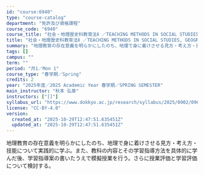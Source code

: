 ```yaml
---
id: "course:6940"
type: "course-catalog"
department: "免許及び資格課程"
course_code: "6940"
course_title: "社会・地理歴史科教育法Ⅱ ／TEACHING METHODS IN SOCIAL STUDIES, GEOGRAPHY & HISTORY Ⅱ"
title: "社会・地理歴史科教育法Ⅱ ／TEACHING METHODS IN SOCIAL STUDIES, GEOGRAPHY & HISTORY Ⅱ"
summary: "地理教育の存在意義を明らかにしたのち、地理で身に着けさせる見方・考え方・技能について実践的に学ぶ。また、教科の内容とその学習指導方法を具体的に学んだ後、学習指導案の書いたうえで模擬授業を行う。さらに授業評価と学習評価について検討する。"
tags: []
campus: ""
term: ""
period: "月1／Mon 1"
course_type: "春学期／Spring"
credits: 2
year: "2025年度／2025 Academic Year 春学期／SPRING SEMESTER"
main_instructor: "秋本 弘章"
instructors: ["[]"]
syllabus_url: "https://www.dokkyo.ac.jp/research/syllabus/2025/0902/0902_06940_ja_JP.html"
license: "CC-BY-4.0"
version:
  created_at: "2025-10-29T12:47:51.635451Z"
  updated_at: "2025-10-29T12:47:51.635451Z"
---
```

地理教育の存在意義を明らかにしたのち、地理で身に着けさせる見方・考え方・技能について実践的に学ぶ。また、教科の内容とその学習指導方法を具体的に学んだ後、学習指導案の書いたうえで模擬授業を行う。さらに授業評価と学習評価について検討する。
